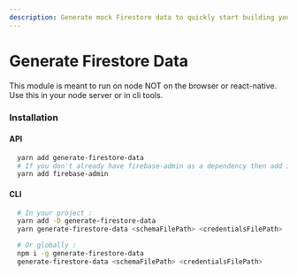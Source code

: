 ```yaml
---
description: Generate mock Firestore data to quickly start building your UI.
---
```


# Generate Firestore Data

This module is meant to run on node NOT on the browser or react-native.  
Use this in your node server or in cli tools.

### Installation

#### API

```bash
  yarn add generate-firestore-data
  # If you don't already have firebase-admin as a dependency then add it too
  yarn add firebase-admin
```

#### CLI

```bash
  # In your project :
  yarn add -D generate-firestore-data
  yarn generate-firestore-data <schemaFilePath> <credentialsFilePath>

  # Or globally :
  npm i -g generate-firestore-data
  generate-firestore-data <schemaFilePath> <credentialsFilePath>
```


